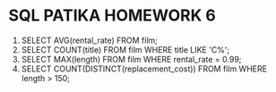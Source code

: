 # SQL PATIKA HOMEWORK 6
1. SELECT AVG(rental_rate) FROM film;
2. SELECT COUNT(title) FROM film WHERE title LIKE 'C%';
3. SELECT MAX(length) FROM film WHERE rental_rate = 0.99;
4. SELECT COUNT(DISTINCT(replacement_cost)) FROM film WHERE length > 150;
